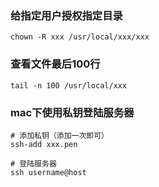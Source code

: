 ### 给指定用户授权指定目录

```shell
chown -R xxx /usr/local/xxx/xxx
```

### 查看文件最后100行

```shell
tail -n 100 /usr/local/xxx
```

### mac下使用私钥登陆服务器

```shell
# 添加私钥（添加一次即可）
ssh-add xxx.pen

# 登陆服务器
ssh username@host
```